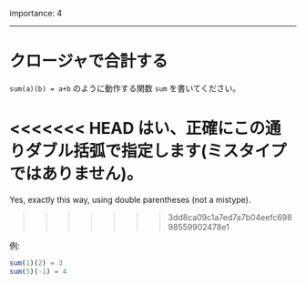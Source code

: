 importance: 4

---

# クロージャで合計する

`sum(a)(b) = a+b` のように動作する関数 `sum` を書いてください。

<<<<<<< HEAD
はい、正確にこの通りダブル括弧で指定します(ミスタイプではありません)。
=======
Yes, exactly this way, using double parentheses (not a mistype).
>>>>>>> 3dd8ca09c1a7ed7a7b04eefc69898559902478e1

例:

```js
sum(1)(2) = 3
sum(5)(-1) = 4
```
